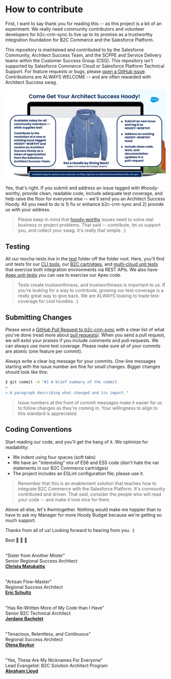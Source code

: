 # How to contribute

First, I want to say thank you for reading this -- as this project is a bit of an experiment.  We really need community contributors and volunteer developers for b2c-crm-sync to live up to its promise as a trustworthy integration foundation for B2C Commerce and the Salesforce Platform.

This repository is maintained and contributed to by the Salesforce Community, Architect Success Team, and the SCPPE and Service Delivery teams within the Customer Success Group (CSG). This repository isn’t supported by Salesforce Commerce Cloud or Salesforce Platform Technical Support. For feature requests or bugs, please [open a GitHub issue](https://github.com/sfb2csolutionarchitects/b2c-crm-sync/issues/new/choose). Contributions are ALWAYS WELCOME -- and are often rewarded with Architect Success swag.

![Come Get Your Architect Success Hoody](/docs/images/hoody-worthy.gif)

Yes, that's right.  If you submit and address an issue tagged with #hoody-worthy, provide clean, readable code, include adequate test coverage, and help raise the floor for everyone else -- we'll send you an Architect Success Hoody.  All you need to do is 1) fix or enhance b2c-crm-sync and 2) provide us with your address.

> Please keep in mind that [hoody-worthy](https://github.com/sfb2csolutionarchitects/b2c-crm-sync/issues?q=is%3Aopen+is%3Aissue+label%3Ahoody-worthy) issues need to solve real business or project problems.  That said -- contribute, let us support you, and collect your swag. It's really that simple. :)

## Testing

All our mocha-tests live in the [test](test) folder off the folder root.  Here, you'll find unit tests for our [CLI tools](test/cli), our [B2C cartridges](test/b2c), and [multi-cloud unit tests](test/_use-cases) that exercise both integration environments via REST APIs.  We also have [Apex unit-tests](src/sfdc/force-app/main/default/classes) you can use to exercise our Apex code.

> Tests create trustworthiness, and trustworthiness is important to us.  If you're looking for a way to contribute, growing our test-coverage is a really great way to give back.  We are ALWAYS looking to trade test-coverage for cool hoodies. :)

## Submitting Changes

Please send a [GitHub Pull Request to b2c-crm-sync](https://github.com/sfb2csolutionarchitects/b2c-crm-sync/pull/new/master) with a clear list of what you've done (read more about [pull requests](http://help.github.com/pull-requests/)). When you send a pull request, we will extol your praises if you include comments and pull-requests. We can always use more test coverage. Please make sure all of your commits are atomic (one feature per commit).

Always write a clear log message for your commits. One-line messages starting with the issue number are fine for small changes.  Bigger changes should look like this:

```bash
$ git commit -m "#1 A brief summary of the commit
> 
> A paragraph describing what changed and its impact."
```

> Issue numbers at the front of commit messages make it easier for us to follow changes as they're coming in.  Your willingness to align to this standard is appreciated.

## Coding Conventions

Start reading our code, and you'll get the hang of it. We optimize for readability:

  * We indent using four spaces (soft tabs)
  * We have an "interesting" mix of ES6 and ES5 code (don't hate the var statements in our B2C Commerce cartridges)
  * The project includes an ESLint configuration file; please use it.

 > Remember that this is an enablement solution that teaches how to integrate B2C Commerce with the Salesforce Platform.  It's community contributed and driven.  That said, consider the people who will read your code -- and make it look nice for them.

Above all else, let's #wintogether.  Nothing would make me happier than to have to ask my Manager for more Hoody Budget because we're getting so much support.

Thanks from all of us!  Looking forward to hearing from you. :)

Best :purple_heart: :purple_heart: :purple_heart:

<br/>"Sister from Another Mister"
<br/>Senior Regional Success Architect
<br/>**[Christa Matukaitis](https://www.linkedin.com/in/christa-matukaitis-152a5b35/)**

<br/>"Artisan Flow-Master"
<br/>Regional Success Architect
<br/>**[Eric Schultz](https://www.linkedin.com/in/ericszulc/)**

<br/>"Has Re-Written More of My Code than I Have"
<br/>Senior B2C Technical Architect
<br/>**[Jordane Bachelet](https://www.linkedin.com/in/jordane-bachelet/)**

<br/>"Tenacious, Relentless, and Continuous"
<br/>Regional Success Architect
<br/>**[Olena Baykur](https://www.linkedin.com/in/olena-baykur-2057617/)**

<br/>"Yes, These Are My Nicknames For Everyone"
<br/>Lead Evangelist: B2C Solution Architect Program
<br/>**[Abraham Lloyd](https://www.linkedin.com/in/abrahamlloyd/)**
